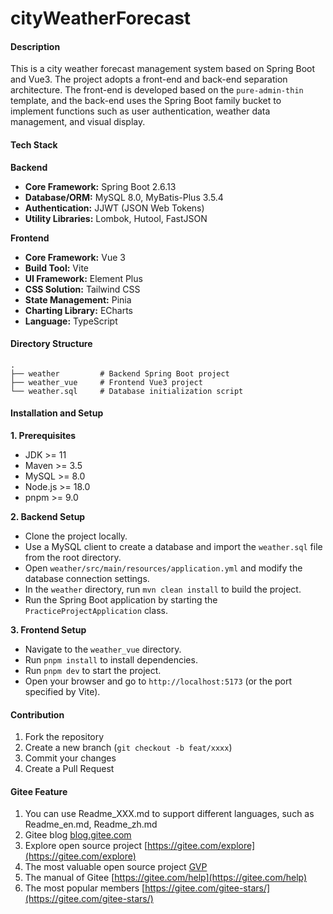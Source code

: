 # cityWeatherForecast

#### Description
This is a city weather forecast management system based on Spring Boot and Vue3. The project adopts a front-end and back-end separation architecture. The front-end is developed based on the `pure-admin-thin` template, and the back-end uses the Spring Boot family bucket to implement functions such as user authentication, weather data management, and visual display.

#### Tech Stack

**Backend**
- **Core Framework:** Spring Boot 2.6.13
- **Database/ORM:** MySQL 8.0, MyBatis-Plus 3.5.4
- **Authentication:** JJWT (JSON Web Tokens)
- **Utility Libraries:** Lombok, Hutool, FastJSON

**Frontend**
- **Core Framework:** Vue 3
- **Build Tool:** Vite
- **UI Framework:** Element Plus
- **CSS Solution:** Tailwind CSS
- **State Management:** Pinia
- **Charting Library:** ECharts
- **Language:** TypeScript

#### Directory Structure
```
.
├── weather         # Backend Spring Boot project
├── weather_vue     # Frontend Vue3 project
└── weather.sql     # Database initialization script
```

#### Installation and Setup

**1. Prerequisites**
- JDK >= 11
- Maven >= 3.5
- MySQL >= 8.0
- Node.js >= 18.0
- pnpm >= 9.0

**2. Backend Setup**
- Clone the project locally.
- Use a MySQL client to create a database and import the `weather.sql` file from the root directory.
- Open `weather/src/main/resources/application.yml` and modify the database connection settings.
- In the `weather` directory, run `mvn clean install` to build the project.
- Run the Spring Boot application by starting the `PracticeProjectApplication` class.

**3. Frontend Setup**
- Navigate to the `weather_vue` directory.
- Run `pnpm install` to install dependencies.
- Run `pnpm dev` to start the project.
- Open your browser and go to `http://localhost:5173` (or the port specified by Vite).

#### Contribution

1.  Fork the repository
2.  Create a new branch (`git checkout -b feat/xxxx`)
3.  Commit your changes
4.  Create a Pull Request

#### Gitee Feature

1.  You can use Readme\_XXX.md to support different languages, such as Readme\_en.md, Readme\_zh.md
2.  Gitee blog [blog.gitee.com](https://blog.gitee.com)
3.  Explore open source project [https://gitee.com/explore](https://gitee.com/explore)
4.  The most valuable open source project [GVP](https://gitee.com/gvp)
5.  The manual of Gitee [https://gitee.com/help](https://gitee.com/help)
6.  The most popular members  [https://gitee.com/gitee-stars/](https://gitee.com/gitee-stars/)
